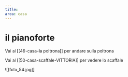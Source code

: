 ```yaml
---
title: 
area: casa
---
```

# il pianoforte

Vai al [[49-casa-la poltrona]] per andare sulla poltrona

Vai al [[50-casa-scaffale-VITTORIA]] per vedere lo scaffale

![[foto_54.jpg]]